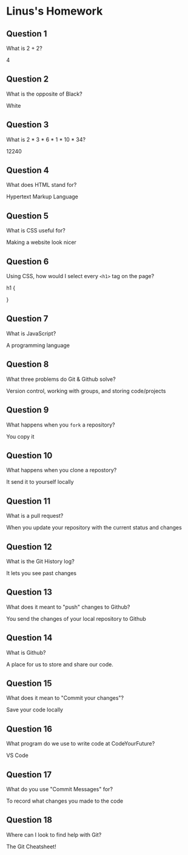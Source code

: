 # Linus's Homework

## Question 1

What is 2 + 2?

4

## Question 2

What is the opposite of Black?

White

## Question 3

What is  2 * 3 * 6 * 1 * 10 * 34?

12240

## Question 4 

What does HTML stand for?

Hypertext Markup Language

## Question 5

What is CSS useful for?

Making a website look nicer

## Question 6
Using CSS, how would I select every `<h1>` tag on the page?


h1 {

}


## Question 7

What is JavaScript?

A programming language

## Question 8

What three problems do Git & Github solve?

Version control, working with groups, and storing code/projects

## Question 9

What happens when you `fork` a repository?

You copy it

## Question 10 

What happens when you clone a repostory?

It send it to yourself locally

## Question 11

What is a pull request?

When you update your repository with the current status and changes

## Question 12

What is the Git History log?

It lets you see past changes

## Question 13

What does it meant to "push" changes to Github?

You send the changes of your local repository to Github

## Question 14

What is Github?

A place for us to store and share our code.

## Question 15

What does it mean to "Commit your changes"?

Save your code locally

## Question 16

What program do we use to write code at CodeYourFuture?

VS Code

## Question 17

What do you use "Commit Messages" for?

To record what changes you made to the code

## Question 18

Where can I look to find help with Git?

The Git Cheatsheet!
